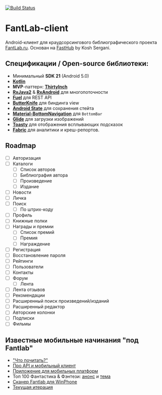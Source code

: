 [![Build Status](https://travis-ci.org/kenrube/FantLab-client.svg?branch=master)](https://travis-ci.org/kenrube/FantLab-client)

# FantLab-client
Android-клиент для краудсорсингового библиографического проекта [FantLab.ru](https://fantlab.ru). Основан на [FastHub](https://github.com/k0shk0sh/FastHub) by Kosh Sergani.

## Спецификации / Open-source библиотеки:
- Минимальный **SDK 21** (Android 5.0)
- [**Kotlin**](https://github.com/JetBrains/kotlin)
- **MVP**-паттерн: [**ThirtyInch**](https://github.com/grandcentrix/ThirtyInch)
- [**RxJava2**](https://github.com/ReactiveX/RxJava) & [**RxAndroid**](https://github.com/ReactiveX/RxAndroid) для многопоточности
- [**Fuel**](https://github.com/kittinunf/Fuel) для REST API
- [**ButterKnife**](https://github.com/JakeWharton/butterknife) для биндинга view
- [**Android State**](https://github.com/evernote/android-state) для сохранения стейта
- [**Material-BottomNavigation**](https://github.com/sephiroth74/Material-BottomNavigation) для `BottomBar`
- [**Glide**](https://github.com/bumptech/glide) для загрузки изображений
- [**Toasty**](https://github.com/GrenderG/Toasty) для отображения всплывающих подсказок
- [**Fabric**](https://fabric.io/kits/android/crashlytics) для аналитики и креш-репортов.

## Roadmap
- [ ] Авторизация
- [ ] Каталоги
  - [ ] Список авторов
  - [ ] Библиография автора
  - [ ] Произведение
  - [ ] Издание
- [ ] Новости
- [ ] Личка
- [ ] Поиск
  - [ ] По штрих-коду
- [ ] Профиль
- [ ] Книжные полки
- [ ] Награды и премии
  - [ ] Список премий
  - [ ] Премия
  - [ ] Награждение
- [ ] Регистрация
- [ ] Восстановление пароля
- [ ] Рейтинги
- [ ] Пользователи
- [ ] Контакты
- [ ] Форум
  - [ ] Лента
- [ ] Лента отзывов
- [ ] Рекомендации
- [ ] Расширенный поиск произведений/изданий
- [ ] Расширенный редактор
- [ ] Авторские колонки
- [ ] Подписки
- [ ] Фильмы

## Известные мобильные начинания "под Fantlab"
- ["Что почитать?"](https://fantlab.ru/forum/forum2page5/topic6858page1)
- [Про API и мобильный клиент](https://fantlab.ru/forum/forum2page6/topic7543page1)
- [Приложение для мобильных платформ](https://fantlab.ru/forum/forum2page3/topic8769page1)
- Топ 100 Фантастика & Фэнтези: [анонс](https://fantlab.ru/blogarticle32490) и [тема](https://fantlab.ru/forum/forum2page2/topic9391page1)
- [Сканер Fantlab для WinPhone](https://fantlab.ru/forum/forum2page3/topic9396page1)
- [Текущая итерация](https://fantlab.ru/forum/forum2page1/topic10144page1)
